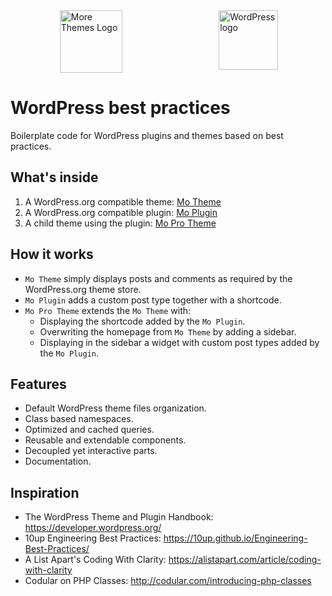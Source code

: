 <div style="width:100%;display:flex;justify-content:space-around;alig-items:center;">
<img align="right" src="https://morethemes.baby/wp-content/uploads/2018/02/morethemesbaby-logo-transparent.png" title="More Themes Logo" width="100" height="100">
<img align="right" src="https://s.w.org/style/images/about/WordPress-logotype-simplified.png" title="WordPress logo" width="95" height="95">
</div>

# WordPress best practices

Boilerplate code for WordPress plugins and themes based on best practices.

## What's inside

1. A WordPress.org compatible theme: [Mo Theme](wp-content/themes/mo-theme)
2. A WordPress.org compatible plugin: [Mo Plugin](wp-content/plugins/mo-plugin)
3. A child theme using the plugin: [Mo Pro Theme](wp-content/themes/mo-pro-theme)

## How it works

* `Mo Theme` simply displays posts and comments as required by the WordPress.org theme store.
* `Mo Plugin` adds a custom post type together with a shortcode.
* `Mo Pro Theme` extends the `Mo Theme` with: 
	* Displaying the shortcode added by the `Mo Plugin`.
	* Overwriting the homepage from `Mo Theme` by adding a sidebar.
	* Displaying in the sidebar a widget with custom post types added by the `Mo Plugin`. 

## Features

* Default WordPress theme files organization.
* Class based namespaces.
* Optimized and cached queries.
* Reusable and extendable components.
* Decoupled yet interactive parts.
* Documentation.

## Inspiration

* The WordPress Theme and Plugin Handbook: https://developer.wordpress.org/
* 10up Engineering Best Practices: https://10up.github.io/Engineering-Best-Practices/
* A List Apart's Coding With Clarity: https://alistapart.com/article/coding-with-clarity
* Codular on PHP Classes: http://codular.com/introducing-php-classes
